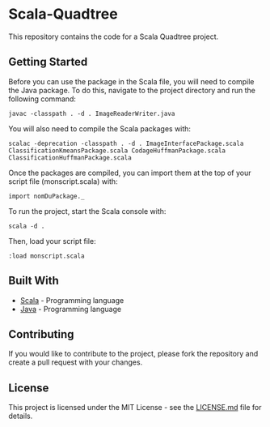 # Scala-Quadtree

This repository contains the code for a Scala Quadtree project. 

## Getting Started

Before you can use the package in the Scala file, you will need to compile the Java package. To do this, navigate to the project directory and run the following command:
```
javac -classpath . -d . ImageReaderWriter.java
```
You will also need to compile the Scala packages with:
```
scalac -deprecation -classpath . -d . ImageInterfacePackage.scala ClassificationKmeansPackage.scala CodageHuffmanPackage.scala ClassificationHuffmanPackage.scala
```
Once the packages are compiled, you can import them at the top of your script file (monscript.scala) with:
```
import nomDuPackage._
```
To run the project, start the Scala console with:
```
scala -d .
```
Then, load your script file:
```
:load monscript.scala
```

## Built With

* [Scala](https://www.scala-lang.org/) - Programming language
* [Java](https://www.java.com/) - Programming language

## Contributing

If you would like to contribute to the project, please fork the repository and create a pull request with your changes.

## License

This project is licensed under the MIT License - see the [LICENSE.md](LICENSE.md) file for details.
